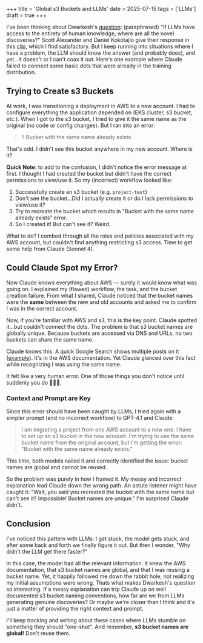 +++
title = 'Global s3 Buckets and LLMs'
date = 2025-07-15
tags = ['LLMs']
draft = true
+++

I've been thinking about Dwarkesh's [question](https://x.com/dwarkesh_sp/status/1888164523984470055):
(paraphrased) "if LLMs have access to the entirety of human knowledge, where are all the novel discoveries?"
Scott Alexander and Daniel Kokotajlo give their response in this [clip](https://www.youtube.com/watch?v=J13EetQjYs4),
which I
find satisfactory. But I keep running into situations where I have a problem, the LLM should know the answer (and
probably does), and yet...it doesn't or I can't coax it out. Here's one example where Claude failed to connect some
basic dots that were already in the training distribution.

<!--more-->

## Trying to Create s3 Buckets

At work, I was transitioning a deployment in AWS to a new account. I had to configure everything the application
depended on (EKS cluster, s3 bucket, etc.). When I got to the s3 bucket, I tried to give it the same name as the
original (no code or config changes). But I ran into an error:

> ‼️ Bucket with the same name already exists.

That's odd. I didn't see this bucket anywhere in my new account. Where is it?

**Quick Note**: to add to the confusion, I didn't notice the error message at first. I thought I had created the bucket
but didn't have the correct permissions to view/use it. So my (incorrect) workflow looked like:

1. Successfully create an s3 bucket (e.g. `project-test`)
2. Don't see the bucket...Did I actually create it or do I lack permissions to view/use it?
3. Try to recreate the bucket which results in "Bucket with the same name already exists" error.
4. So I created it! But can't see it? Weird.

What to do? I combed through all the roles and policies associated with my AWS account, but couldn't find anything
restricting s3 access. Time to get some help from Claude (Sonnet 4).

## Could Claude Spot my Error?

Now Claude knows everything about AWS — surely it would know what was going on. I explained my (flawed) workflow, the
task, and the bucket creation failure. From what I shared, Claude noticed that the bucket names were the **same**
between the new and old accounts and asked me to confirm I was in the correct account.

Now, if you're familiar with AWS and s3, this is the key point. Claude spotted it...but couldn't connect the dots. The
problem is that s3 bucket names are globally unique. Because buckets are accessed via DNS and URLs, no two buckets can
share the same name.

Claude knows this. A quick Google Search shows multiple posts on
it ([example](https://www.reddit.com/r/aws/comments/8axd8e/how_come_s3_bucket_names_are_globally_unique/)). It's in the
AWS documentation. Yet Claude glanced over this fact while recognizing I was using the same name.

It felt like a very human error. One of those things you don't notice until suddenly you do 🤦🏼‍♂️.

### Context and Prompt are Key

Since this error should have been caught by LLMs, I tried again with a simpler prompt (and no incorrect workflow) to
GPT-4.1 and Claude:
> I am migrating a project from one AWS account to a new one. I have to set up an s3 bucket in the new account. I'm
> trying to use the same bucket name from the original account, but I'm getting the error: "Bucket with the same name
> already exists."

This time, both models nailed it and correctly identified the issue: bucket names are global and cannot be reused.

So the problem was purely in how I framed it. My messy and incorrect explanation lead Claude down the wrong path. An
astute listener might have caught it: "Wait, you said you recreated the bucket with the same name but can't see it?
Impossible! Bucket names are unique." I'm surprised Claude didn't.

## Conclusion

I've noticed this pattern with LLMs: I get stuck, the model gets stuck, and after some back and forth we finally figure
it out. But then
I wonder, "Why didn't the LLM get there faster?"

In this case, the model had all the relevant information. It knew the AWS documentation, that s3 bucket names are
global, and that I was reusing a bucket name. Yet, it happily followed me down the rabbit hole, not realizing my initial
assumptions were wrong. Thats what makes Dwarkesh's question so interesting. If a messy explanation can trip Claude up
on well documented s3 bucket naming conventions, how far are we from LLMs generating genuine discoveries? Or maybe we're
closer than I think and it's just a matter of providing the right context and prompt.

I'll keep tracking and writing about these cases where LLMs stumble on something they should "one-shot". And remember,
**s3 bucket names are global!** Don't reuse them.